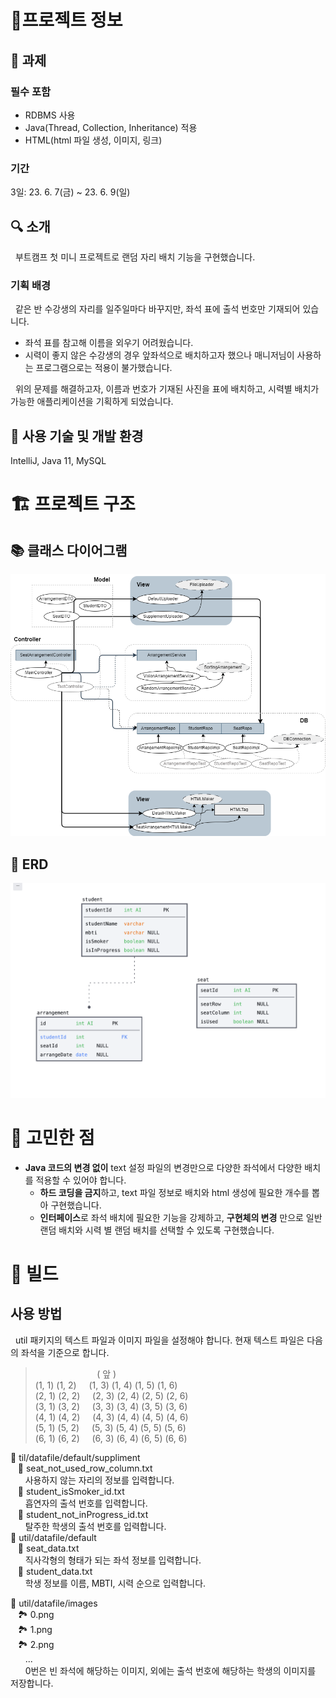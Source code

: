 # 🚀프로젝트 정보
## 📌 과제
### 필수 포함
- RDBMS 사용
- Java(Thread, Collection, Inheritance) 적용
- HTML(html 파일 생성, 이미지, 링크)
### 기간
3일: 23. 6. 7(금) ~ 23. 6. 9(일)
## 🔍 소개
&nbsp; 부트캠프 첫 미니 프로젝트로 랜덤 자리 배치 기능을 구현했습니다.<br>

### 기획 배경
&nbsp; 같은 반 수강생의 자리를 일주일마다 바꾸지만, 좌석 표에 출석 번호만 기재되어 있습니다.<br>
- 좌석 표를 참고해 이름을 외우기 어려웠습니다.
- 시력이 좋지 않은 수강생의 경우 앞좌석으로 배치하고자 했으나 매니저님이 사용하는 프로그램으로는 적용이 불가했습니다.<br>

&nbsp; 위의 문제를 해결하고자, 이름과 번호가 기재된 사진을 표에 배치하고, 시력별 배치가 가능한 애플리케이션을 기획하게 되었습니다.

## 🔧 사용 기술 및 개발 환경
IntelliJ, Java 11, MySQL


# 🏗 프로젝트 구조
## 📚 클래스 다이어그램
![이미지](./image/class_diagram.png)

## 💾 ERD

![이미지](./image/erd.png)


# 🤯 고민한 점
- **Java 코드의 변경 없이** text 설정 파일의 변경만으로 다양한 좌석에서 다양한 배치를 적용할 수 있어야 합니다.
  - **하드 코딩을 금지**하고, text 파일 정보로 배치와 html 생성에 필요한 개수를 뽑아 구현했습니다.
  - **인터페이스**로 좌석 배치에 필요한 기능을 강제하고, **구현체의 변경** 만으로 일반 랜덤 배치와 시력 별 랜덤 배치를 선택할 수 있도록 구현했습니다.

# 🔆 빌드
## 사용 방법
&nbsp; util 패키지의 텍스트 파일과 이미지 파일을 설정해야 합니다. 현재 텍스트 파일은 다음의 좌석을 기준으로 합니다.
>&nbsp;&nbsp;&nbsp;&nbsp;&nbsp;&nbsp;&nbsp;&nbsp;&nbsp;&nbsp;&nbsp;&nbsp;&nbsp;&nbsp;&nbsp;&nbsp;&nbsp;&nbsp;&nbsp;&nbsp;&nbsp;&nbsp;&nbsp;&nbsp;&nbsp;(     앞     )<br>
(1, 1) (1, 2)&nbsp;&nbsp;&nbsp;&nbsp;&nbsp;(1, 3) (1, 4) (1, 5) (1, 6)<br>
(2, 1) (2, 2)&nbsp;&nbsp;&nbsp;&nbsp;&nbsp;(2, 3) (2, 4) (2, 5) (2, 6)<br>
(3, 1) (3, 2)&nbsp;&nbsp;&nbsp;&nbsp;&nbsp;(3, 3) (3, 4) (3, 5) (3, 6)<br>
(4, 1) (4, 2)&nbsp;&nbsp;&nbsp;&nbsp;&nbsp;(4, 3) (4, 4) (4, 5) (4, 6)<br>
(5, 1) (5, 2)&nbsp;&nbsp;&nbsp;&nbsp;&nbsp;(5, 3) (5, 4) (5, 5) (5, 6)<br>
(6, 1) (6, 2)&nbsp;&nbsp;&nbsp;&nbsp;&nbsp;(6, 3) (6, 4) (6, 5) (6, 6)<br>


📂 til/datafile/default/suppliment<br>
&nbsp;&nbsp;&nbsp;📄 seat_not_used_row_column.txt<br>
&nbsp;&nbsp;&nbsp;&nbsp;&nbsp;&nbsp;사용하지 않는 자리의 정보를 입력합니다.<br>
&nbsp;&nbsp;&nbsp;📄 student_isSmoker_id.txt<br>
&nbsp;&nbsp;&nbsp;&nbsp;&nbsp;&nbsp;흡연자의 출석 번호를 입력합니다.<br>
&nbsp;&nbsp;&nbsp;📄 student_not_inProgress_id.txt<br>
&nbsp;&nbsp;&nbsp;&nbsp;&nbsp;&nbsp;탈주한 학생의 출석 번호를 입력합니다.<br>
📂 util/datafile/default<br>
&nbsp;&nbsp;&nbsp;📄 seat_data.txt<br>
&nbsp;&nbsp;&nbsp;&nbsp;&nbsp;&nbsp;직사각형의 형태가 되는 좌석 정보를 입력합니다.<br>
&nbsp;&nbsp;&nbsp;📄 student_data.txt<br>
&nbsp;&nbsp;&nbsp;&nbsp;&nbsp;&nbsp;학생 정보를 이름, MBTI, 시력 순으로 입력합니다.

📂  util/datafile/images<br>
&nbsp;&nbsp;&nbsp;🏞 0.png<br>
&nbsp;&nbsp;&nbsp;🏞 1.png<br>
&nbsp;&nbsp;&nbsp;🏞 2.png<br>
&nbsp;&nbsp;&nbsp;&nbsp;&nbsp;&nbsp;...<br>
&nbsp;&nbsp;&nbsp;&nbsp;&nbsp;&nbsp;0번은 빈 좌석에 해당하는 이미지, 외에는 출석 번호에 해당하는 학생의 이미지를 저장합니다.

